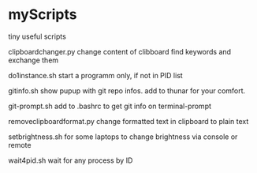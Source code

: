 # myScripts
tiny useful scripts


clipboardchanger.py 
change content of clibboard
find keywords and exchange them

do1instance.sh
start a programm only, if not in PID list

gitinfo.sh
show pupup with git repo infos. add to thunar for your comfort.

git-prompt.sh
add to .bashrc to get git info on terminal-prompt

removeclipboardformat.py
change formatted text in clipboard to plain text

setbrightness.sh 
for some laptops to change brightness via console or remote

wait4pid.sh
wait for any process by ID

